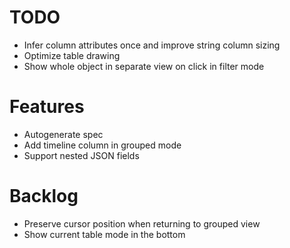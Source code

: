 # TODO
- Infer column attributes once and improve string column sizing
- Optimize table drawing
- Show whole object in separate view on click in filter mode

# Features
- Autogenerate spec
- Add timeline column in grouped mode
- Support nested JSON fields

# Backlog
- Preserve cursor position when returning to grouped view
- Show current table mode in the bottom
